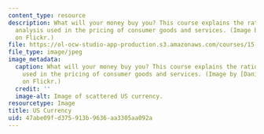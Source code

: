 ```yaml
---
content_type: resource
description: What will your money buy you? This course explains the rationale and
  analysis used in the pricing of consumer goods and services. (Image by Daniel Borman
  on Flickr.)
file: https://ol-ocw-studio-app-production.s3.amazonaws.com/courses/15-818-pricing-spring-2010/47abe09fd375913b9636aa3305aa092a_15-818s10.jpg
file_type: image/jpeg
image_metadata:
  caption: What will your money buy you? This course explains the rationale and analysis
    used in the pricing of consumer goods and services. (Image by [Daniel Borman](http://www.flickr.com/photos/dborman2/3258378233/)
    on Flickr.)
  credit: ''
  image-alt: Image of scattered US currency.
resourcetype: Image
title: US Currency
uid: 47abe09f-d375-913b-9636-aa3305aa092a
---
```

